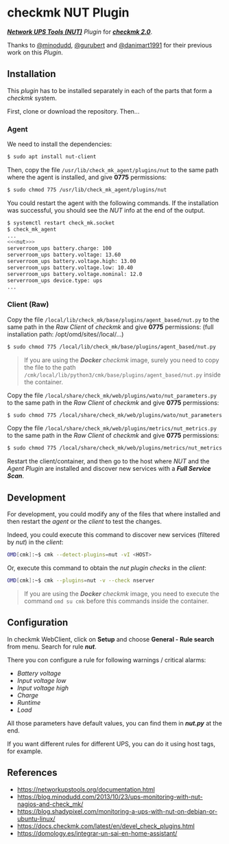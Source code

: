 # checkmk NUT Plugin

[**_Network UPS Tools (NUT)_**](https://networkupstools.org/) _Plugin_ for [**_checkmk 2.0_**](https://checkmk.com/).

Thanks to [@minodudd](https://github.com/minodudd), [@gurubert](https://github.com/gurubert) and [@danimart1991](https://github.com/danimart1991) for their previous work on this _Plugin_.

## Installation

This _plugin_ has to be installed separately in each of the parts that form a _checkmk_ system.

First, clone or download the repository. Then...

### Agent

We need to install the dependencies:

```bash
$ sudo apt install nut-client
```

Then, copy the file `/usr/lib/check_mk_agent/plugins/nut` to the same path where the agent is installed, and give **0775** permissions:
 
```bash
$ sudo chmod 775 /usr/lib/check_mk_agent/plugins/nut
```

You could restart the agent with the following commands. If the installation was successful, you should see the _NUT_ info at the end of the output.

```bash
$ systemctl restart check_mk.socket
$ check_mk_agent
...
<<<nut>>>
serverroom_ups battery.charge: 100
serverroom_ups battery.voltage: 13.60
serverroom_ups battery.voltage.high: 13.00
serverroom_ups battery.voltage.low: 10.40
serverroom_ups battery.voltage.nominal: 12.0
serverroom_ups device.type: ups
...
```

### Client (Raw)

Copy the file `/local/lib/check_mk/base/plugins/agent_based/nut.py` to the same path in the _Raw Client_ of _checkmk_ and give **0775** permissions:
(full installation path: /opt/omd/sites/<yoursitename>/local/...)

```bash
$ sudo chmod 775 /local/lib/check_mk/base/plugins/agent_based/nut.py
```

> If you are using the **_Docker_** _checkmk_ image, surely you need to copy the file to the path `/cmk/local/lib/python3/cmk/base/plugins/agent_based/nut.py` inside the container.

Copy the file `/local/share/check_mk/web/plugins/wato/nut_parameters.py` to the same path in the _Raw Client_ of _checkmk_ and give **0775** permissions:

```bash
$ sudo chmod 775 /local/share/check_mk/web/plugins/wato/nut_parameters.py
```

Copy the file `/local/share/check_mk/web/plugins/metrics/nut_metrics.py` to the same path in the _Raw Client_ of _checkmk_ and give **0775** permissions:

```bash
$ sudo chmod 775 /local/share/check_mk/web/plugins/metrics/nut_metrics.py
```

Restart the client/container, and then go to the host where _NUT_ and the _Agent Plugin_ are installed and discover new services with a **_Full Service Scan_**.

## Development

For development, you could modify any of the files that where installed and then restart the _agent_ or the _client_ to test the changes.

Indeed, you could execute this command to discover new services (filtered by _nut_) in the _client_:

```bash
OMD[cmk]:~$ cmk --detect-plugins=nut -vI <HOST>
```

Or, execute this command to obtain the _nut plugin checks_ in the _client_:

```bash
OMD[cmk]:~$ cmk --plugins=nut -v --check nserver
```

> If you are using the **_Docker_** _checkmk_ image, you need to execute the command `omd su cmk` before this commands inside the container.

## Configuration

In checkmk WebClient, click on **Setup** and choose **General - Rule search** from menu. Search for rule **_nut_**.

There you con configure a rule for following warnings / critical alarms: 
- _Battery voltage_
- _Input voltage low_
- _Input voltage high_
- _Charge_
- _Runtime_
- _Load_

All those parameters have default values, you can find them in **_nut.py_** at the end.

If you want different rules for different UPS, you can do it using host tags, for example.


## References

- https://networkupstools.org/documentation.html
- https://blog.minodudd.com/2013/10/23/ups-monitoring-with-nut-nagios-and-check_mk/
- https://blog.shadypixel.com/monitoring-a-ups-with-nut-on-debian-or-ubuntu-linux/
- https://docs.checkmk.com/latest/en/devel_check_plugins.html
- https://domology.es/integrar-un-sai-en-home-assistant/
